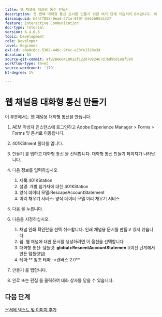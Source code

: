 ```yaml
---
title: 웹 채널용 대화형 통신 만들기
description: 첫 번째 대화형 통신 문서를 만들기 위한 여러 단계 자습서의 6부입니다. 이 부분에서는 웹 채널용 대화형 통신을 만듭니다.
discoiquuid: b44ff855-9ead-471e-8f0f-b562b88a5337
feature: Interactive Communication
doc-type: Tutorial
version: 6.4,6.5
topic: Development
role: Developer
level: Beginner
exl-id: a0a0c8dc-5302-446c-9fec-e23fe1320e34
duration: 53
source-git-commit: af928e60410022f12207082467d3bd9b818af59d
workflow-type: tm+mt
source-wordcount: '179'
ht-degree: 1%

---
```


# 웹 채널용 대화형 통신 만들기

이 부분에서는 웹 채널용 대화형 통신을 만듭니다.

1. AEM 작성자 인스턴스에 로그인하고 Adobe Experience Manager > Forms > Forms 및 문서로 이동합니다.
1. 401KStment 폴더를 엽니다.
1. 만들기 를 탭하고 대화형 통신 을 선택합니다. 대화형 통신 만들기 페이지가 나타납니다.
1. 다음 정보를 입력하십시오

   1. 제목:401KStation
   1. 설명: 개별 참가자에 대한 401KStation
   1. 양식 데이터 모델:RescapeAccountStatement
   1. 미리 채우기 서비스: 양식 데이터 모델 미리 채우기 서비스

1. 다음 을 누릅니다.
1. 다음을 지정하십시오.

   1. 채널 인쇄 확인란을 선택 취소합니다. 인쇄 채널용 문서를 만들고 있지 않습니다.
   1. 웹: 웹 채널에 대한 문서를 생성하려면 이 옵션을 선택합니다
   1. 대화형 통신: 템플릿: **global>RescentAccountStatemen** t(이전 단계에서 만든 템플릿임)
   1. 테마:** 참조 테마 ->캔버스 2.0**

1. 만들기 를 탭합니다.
1. 완료 또는 편집 을 클릭하여 대화 상자를 닫을 수 있습니다.

## 다음 단계

[문서에 텍스트 및 이미지 추가](./partseven.md)
